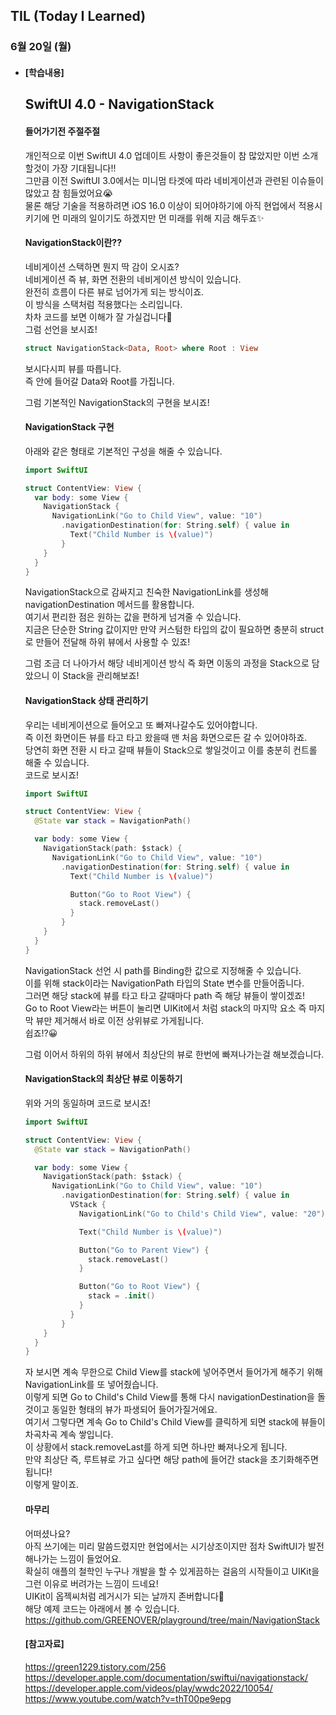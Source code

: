 ## TIL (Today I Learned)

### 6월 20일 (월)   

- #### [학습내용]    
  ## SwiftUI 4.0 - NavigationStack  
  #### 들어가기전 주절주절   
  개인적으로 이번 SwiftUI 4.0 업데이트 사항이 좋은것들이 참 많았지만 이번 소개할것이 가장 기대됩니다!!      
  그만큼 이전 SwiftUI 3.0에서는 미니멈 타겟에 따라 네비게이션과 관련된 이슈들이 많았고 참 힘들었어요😭   
  물론 해당 기술을 적용하려면 iOS 16.0 이상이 되어야하기에 아직 현업에서 적용시키기에 먼 미래의 일이기도 하겠지만 먼 미래를 위해 지금 해두죠✨   

  #### NavigationStack이란??      

  네비게이션 스택하면 뭔지 딱 감이 오시죠?   
  네비게이션 즉 뷰, 화면 전환의 네비게이션 방식이 있습니다.   
  완전히 흐름이 다른 뷰로 넘어가게 되는 방식이죠.   
  이 방식을 스택처럼 적용했다는 소리입니다.   
  차차 코드를 보면 이해가 잘 가실겁니다🙌    
  그럼 선언을 보시죠!   
  ```swift
  struct NavigationStack<Data, Root> where Root : View
  ```
  보시다시피 뷰를 따릅니다.   
  즉 안에 들어갈 Data와 Root를 가집니다.   

  그럼 기본적인 NavigationStack의 구현을 보시죠!   

  #### NavigationStack 구현   

  아래와 같은 형태로 기본적인 구성을 해줄 수 있습니다.   
  ```swift
  import SwiftUI
  
  struct ContentView: View {
    var body: some View {
      NavigationStack {
        NavigationLink("Go to Child View", value: "10")
          .navigationDestination(for: String.self) { value in
            Text("Child Number is \(value)")
          }
      }
    }
  }
  ```
  NavigationStack으로 감싸지고 친숙한 NavigationLink를 생성해    navigationDestination 메서드를 활용합니다.   
  여기서 편리한 점은 원하는 값을 편하게 넘겨줄 수 있습니다.   
  지금은 단순한 String 값이지만 만약 커스텀한 타입의 값이 필요하면 충분히 struct로 만들어 전달해 하위 뷰에서 사용할 수 있죠!   

  그럼 조금 더 나아가서 해당 네비게이션 방식 즉 화면 이동의 과정을 Stack으로 담았으니 이 Stack을 관리해보죠!   

  #### NavigationStack 상태 관리하기   

  우리는 네비게이션으로 들어오고 또 빠져나갈수도 있어야합니다.    
  즉 이전 화면이든 뷰를 타고 타고 왔을때 맨 처음 화면으로든 갈 수 있어야하죠.   
  당연히 화면 전환 시 타고 갈때 뷰들이 Stack으로 쌓일것이고 이를 충분히 컨트롤 해줄 수 있습니다.   
  코드로 보시죠!   
  ```swift
  import SwiftUI
  
  struct ContentView: View {
    @State var stack = NavigationPath()
  
    var body: some View {
      NavigationStack(path: $stack) {
        NavigationLink("Go to Child View", value: "10")
          .navigationDestination(for: String.self) { value in
            Text("Child Number is \(value)")
  
            Button("Go to Root View") {
              stack.removeLast()
            }
          }
      }
    }
  }
  ```
  NavigationStack 선언 시 path를 Binding한 값으로 지정해줄 수 있습니다.   
  이를 위해 stack이라는 NavigationPath 타입의 State 변수를 만들어줍니다.    
  그러면 해당 stack에 뷰를 타고 타고 갈때마다 path 즉 해당 뷰들이 쌓이겠죠!  
  Go to Root View라는 버튼이 눌리면 UIKit에서 처럼 stack의 마지막 요소 즉 마지막 뷰만 제거해서 바로 이전 상위뷰로 가게됩니다.  
  쉽죠!?😀   

  그럼 이어서 하위의 하위 뷰에서 최상단의 뷰로 한번에 빠져나가는걸 해보겠습니다.      

  #### NavigationStack의 최상단 뷰로 이동하기   

  위와 거의 동일하며 코드로 보시죠!   
  ```swift
  import SwiftUI
  
  struct ContentView: View {
    @State var stack = NavigationPath()
  
    var body: some View {
      NavigationStack(path: $stack) {
        NavigationLink("Go to Child View", value: "10")
          .navigationDestination(for: String.self) { value in
            VStack {
              NavigationLink("Go to Child's Child View", value: "20")
  
              Text("Child Number is \(value)")
  
              Button("Go to Parent View") {
                stack.removeLast()
              }
  
              Button("Go to Root View") {
                stack = .init()
              }
            }
          }
      }
    }
  }
  ```
  자 보시면 계속 무한으로 Child View를 stack에 넣어주면서 들어가게 해주기 위해 NavigationLink를 또 넣어줬습니다.   
  이렇게 되면 Go to Child's Child View를 통해 다시 navigationDestination을 돌것이고 동일한 형태의 뷰가 파생되어 들어가질거에요.    
  여기서 그렇다면 계속 Go to Child's Child View를 클릭하게 되면 stack에 뷰들이 차곡차곡 계속 쌓입니다.   
  이 상황에서 stack.removeLast를 하게 되면 하나만 빠져나오게 됩니다.   
  만약 최상단 즉, 루트뷰로 가고 싶다면 해당 path에 들어간 stack을 초기화해주면 됩니다!   
  이렇게 말이죠.   


  #### 마무리   

  어떠셨나요?   
  아직 쓰기에는 미리 말씀드렸지만 현업에서는 시기상조이지만 점차 SwiftUI가 발전해나가는 느낌이 들었어요.    
  확실히 애플의 철학인 누구나 개발을 할 수 있게끔하는 걸음의 시작들이고 UIKit을 그런 이유로 버려가는 느낌이 드네요!   
  UIKit이 옵젝씨처럼 레거시가 되는 날까지 존버합니다🥲   
  해당 예제 코드는 아래에서 볼 수 있습니다.   
  https://github.com/GREENOVER/playground/tree/main/NavigationStack   

  #### [참고자료]   
  https://green1229.tistory.com/256   
  https://developer.apple.com/documentation/swiftui/navigationstack/    
  https://developer.apple.com/videos/play/wwdc2022/10054/   
  https://www.youtube.com/watch?v=thT00pe9epg    
